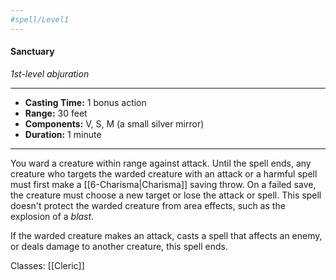 ```yaml
---
#spell/Level1
---
```

#### Sanctuary
*1st-level abjuration*
___
- **Casting Time:** 1 bonus action
- **Range:** 30 feet
- **Components:** V, S, M (a small silver mirror)
- **Duration:** 1 minute
---
You ward a creature within range against attack. Until the spell ends, any creature who targets the warded creature with an attack or a harmful spell must first make a [[6-Charisma|Charisma]] saving throw. On a failed save, the creature must choose a new target or lose the attack or spell. This spell doesn't protect the warded creature from area effects, such as the explosion of a *blast*.

If the warded creature makes an attack, casts a spell that affects an enemy, or deals damage to another creature, this spell ends.

Classes: [[Cleric]]